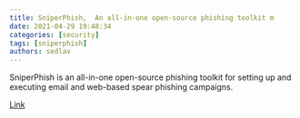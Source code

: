 ```yaml
---
title: SniperPhish,  An all-in-one open-source phishing toolkit m
date: 2021-04-29 19:48:34
categories: [security]
tags: [sniperphish]
authors: sedlav
---
```


SniperPhish is an all-in-one open-source phishing toolkit for setting up and executing email and web-based spear phishing campaigns.

[Link](https://www.helpnetsecurity.com/2021/04/26/sniperphish-phishing-toolkit/)
